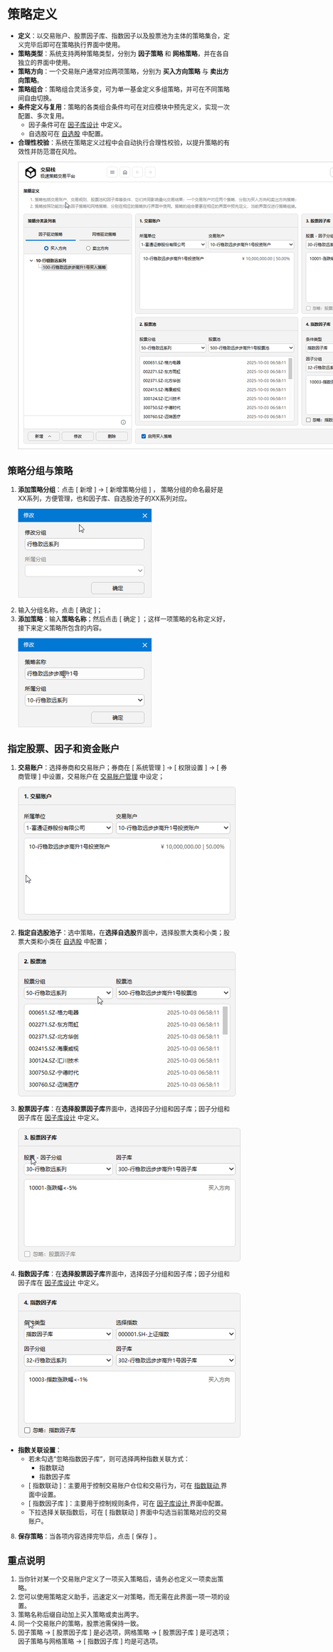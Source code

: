 # 策略定义

- **定义**：以交易账户、股票因子库、指数因子以及股票池为主体的策略集合，定义完毕后即可在策略执行界面中使用。
- **策略类型**：系统支持两种策略类型，分别为 **因子策略** 和 **网格策略**，并在各自独立的界面中使用。  
- **策略方向**：一个交易账户通常对应两项策略，分别为 **买入方向策略** 与 **卖出方向策略**。  
- **策略组合**：策略组合灵活多变，可为单一基金定义多组策略，并可在不同策略间自由切换。
- **条件定义与复用**：策略的各类组合条件均可在对应模块中预先定义，实现一次配置、多次复用。  
  - 因子条件可在 [因子库设计](./Factor_Library_Design.md) 中定义。  
  - 自选股可在 [自选股](./Custom_Stocks.md) 中配置。 
- **合理性校验**：系统在策略定义过程中会自动执行合理性校验，以提升策略的有效性并防范潜在风险。
  <p align="left">
    <img  src="./images/strategy_definition.png"/ style="max-width:none;">
 </p>


## 策略分组与策略

1. **添加策略分组**：点击 [ 新增 ] -> [ 新增策略分组 ] ， 策略分组的命名最好是XX系列，方便管理，也和因子库、自选股池子的XX系列对应。
   <p align="left">
    <img  src="./images/strategy_group_add.png"/ style="max-width:none;">
 </p>
   
2. 输入分组名称，点击 [ 确定 ]；
3. **添加策略**：输入**策略名称**；然后点击  [ 确定 ] ；这样一项策略的名称定义好，接下来定义策略所包含的内容。
   <p align="left">
    <img  src="./images/strategy_add.png"/ style="max-width:none;">
 </p>
   
## 指定股票、因子和资金账户

1. **交易账户**：选择券商和交易账户；券商在 [ 系统管理 ] -> [ 权限设置 ] -> [ 券商管理 ] 中设置，交易账户在 [交易账户管理](./Trading_Rules_Setup.md) 中设定；
   <p align="left">
    <img  src="./images/strategy_select_fund.png"/ style="max-width:none;">
 </p>

2. **指定自选股池子**：选中策略，在**选择自选股**界面中，选择股票大类和小类；股票大类和小类在 [自选股](./Custom_Stocks.md) 中配置； 
   <p align="left">
    <img  src="./images/strategy_select_stock.png"/ style="max-width:none;">
 </p>

3. **股票因子库**：在**选择股票因子库**界面中，选择因子分组和因子库；因子分组和因子库在 [因子库设计](./Factor_Library_Design.md) 中定义。  
   <p align="left">
    <img  src="./images/strategy_select_factor.png"/ style="max-width:none;">
 </p>
 
4. **指数因子库**：在**选择股票因子库**界面中，选择因子分组和因子库；因子分组和因子库在 [因子库设计](./Factor_Library_Design.md) 中定义。
   <p align="left">
    <img  src="./images/strategy_select_index_factor.png"/ style="max-width:none;">
 </p>

- **指数关联设置**：  
  - 若未勾选“忽略指数因子库”，则可选择两种指数关联方式：  
    - 指数联动
    - 指数因子库
  - [ 指数联动 ]：主要用于控制交易账户仓位和交易行为，可在 [ 指数联动 ](./Index_Linkage.md) 界面中设置。  
  - [ 指数因子库 ]：主要用于控制规则条件，可在 [ 因子库设计 ](./Factor_Library_Design.md) 界面中配置。  
  - 下拉选择关联指数后，可在 [ 指数联动 ] 界面中勾选当前策略对应的交易账户。

   
8. **保存策略**：当各项内容选择完毕后，点击 [ 保存 ] 。

## 重点说明
1. 当你针对某一个交易账户定义了一项买入策略后，请务必也定义一项卖出策略。
2. 您可以使用策略定义助手，迅速定义一对策略，而无需在此界面一项一项的设置。
3. 策略名称后缀自动加上买入策略或卖出两字。
4. 同一个交易账户的策略，股票池需保持一致。
5. 因子策略 -> [ 股票因子库 ] 是必选项，网格策略 -> [ 股票因子库 ] 是可选项；因子策略与网格策略 -> [ 指数因子库 ] 均是可选项。
